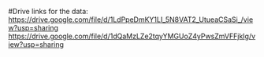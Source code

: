  #Drive links for the data: 
https://drive.google.com/file/d/1LdPpeDmKY1LI_5N8VAT2_UtueaCSaSi_/view?usp=sharing
https://drive.google.com/file/d/1dQaMzLZe2tqyYMGUoZ4yPwsZmVFFjkIg/view?usp=sharing
